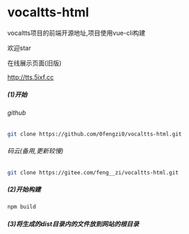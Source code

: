 # vocaltts-html
vocaltts项目的前端开源地址,项目使用vue-cli构建

欢迎star

在线展示页面(旧版)

http://tts.5ixf.cc

##### (1)开始
###### github
``` bash
git clone https://github.com/0fengzi0/vocaltts-html.git
```
###### 码云(备用,更新较慢)
``` bash
git clone https://gitee.com/feng__zi/vocaltts-html.git
```

##### (2)开始构建
``` bash
npm build
```

##### (3)将生成的dist目录内的文件放到网站的根目录
